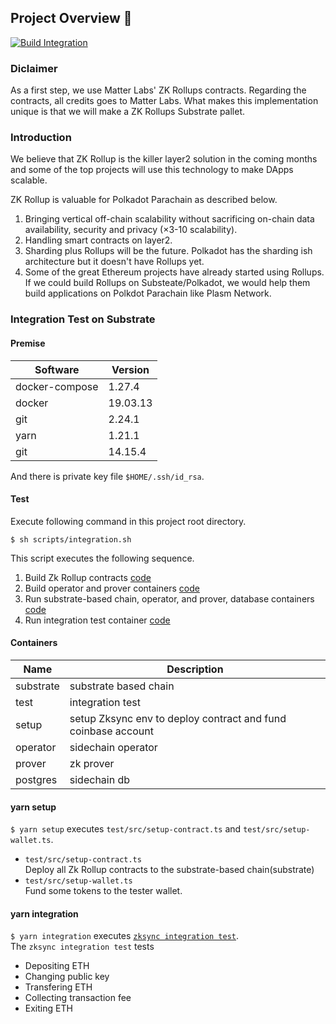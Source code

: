 ## Project Overview :page_facing_up:
[![Build Integration](https://github.com/PlasmNetwork/ZKRollups/actions/workflows/evm.yml/badge.svg)](https://github.com/PlasmNetwork/ZKRollups/actions/workflows/evm.yml)

### Diclaimer
As a first step, we use Matter Labs' ZK Rollups contracts. Regarding the contracts, all credits goes to Matter Labs. What makes this implementation unique is that we will make a ZK Rollups Substrate pallet.

### Introduction
We believe that ZK Rollup is the killer layer2 solution in the coming months and some of the top projects will use this technology to make DApps scalable.

ZK Rollup is valuable for Polkadot Parachain as described below.
1. Bringing vertical off-chain scalability without sacrificing on-chain data availability, security and privacy (×3-10 scalability).
1. Handling smart contracts on layer2.
1. Sharding plus Rollups will be the future. Polkadot has the sharding ish architecture but it doesn't have Rollups yet.
1. Some of the great Ethereum projects have already started using Rollups. If we could build Rollups on Substeate/Polkadot, we would help them build applications on Polkdot Parachain like Plasm Network.

### Integration Test on Substrate

#### Premise

| Software | Version |
| ------------- | ------------- |  
| docker-compose | 1.27.4 |  
| docker | 19.03.13 |  
| git | 2.24.1 |  
| yarn | 1.21.1 |  
| git | 14.15.4 |

And there is private key file `$HOME/.ssh/id_rsa`.

#### Test

Execute following command in this project root directory.
```
$ sh scripts/integration.sh
```
This script executes the following sequence.

1. Build Zk Rollup contracts [code](https://github.com/PlasmNetwork/ZKRollups/blob/master/scripts/integration.sh#L3)  
2. Build operator and prover containers [code](https://github.com/PlasmNetwork/ZKRollups/blob/master/scripts/build.sh#L30)  
3. Run substrate-based chain, operator, and prover, database containers [code](https://github.com/PlasmNetwork/ZKRollups/blob/master/scripts/integration.sh#L28)  
4. Run integration test container [code](https://github.com/PlasmNetwork/ZKRollups/blob/master/scripts/integration.sh#L29)  

#### Containers

| Name | Description |
| ------------- | ------------- |  
| substrate | substrate based chain |  
| test | integration test |  
| setup | setup Zksync env to deploy contract and fund coinbase account |  
| operator | sidechain operator |  
| prover | zk prover |  
| postgres | sidechain db |

#### yarn setup
`$ yarn setup` executes `test/src/setup-contract.ts` and `test/src/setup-wallet.ts`.  
- `test/src/setup-contract.ts`  
Deploy all Zk Rollup contracts to the substrate-based chain(substrate)
- `test/src/setup-wallet.ts`  
Fund some tokens to the tester wallet.

#### yarn integration
`$ yarn integration` executes [`zksync integration test`](https://github.com/ArtreeTechnologies/zksync/blob/master/core/tests/ts-tests/tests/main.test.ts).  
The `zksync integration test` tests
- Depositing ETH  
- Changing public key  
- Transfering ETH  
- Collecting transaction fee  
- Exiting ETH

